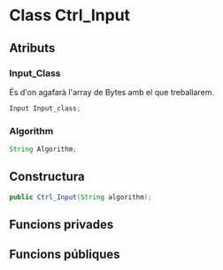 # Class Ctrl_Input

## Atributs

### Input_Class

És d'on agafarà l'array de Bytes amb el que treballarem.

```java
Input Input_class;
```

### Algorithm

```java
String Algorithm;
```





## Constructura



```java
public Ctrl_Input(String algorithm);
```





## Funcions privades



## Funcions públiques



